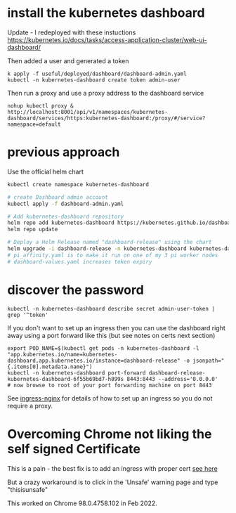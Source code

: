 # install the kubernetes dashboard

Update - I redeployed with these instuctions https://kubernetes.io/docs/tasks/access-application-cluster/web-ui-dashboard/

Then added a user and generated a token
```
k apply -f useful/deployed/dashboard/dashboard-admin.yaml
kubectl -n kubernetes-dashboard create token admin-user
```

Then run a proxy and use a proxy address to the dashboard service
```
nohup kubectl proxy &
http://localhost:8001/api/v1/namespaces/kubernetes-dashboard/services/https:kubernetes-dashboard:/proxy/#/service?namespace=default
```


# previous approach

Use the official helm chart

```bash
kubectl create namespace kubernetes-dashboard

# create Dashboard admin account
kubectl apply -f dashboard-admin.yaml

# Add kubernetes-dashboard repository
helm repo add kubernetes-dashboard https://kubernetes.github.io/dashboard/
helm repo update

# Deploy a Helm Release named "dashboard-release" using the chart
helm upgrade -i dashboard-release -n kubernetes-dashboard kubernetes-dashboard/kubernetes-dashboard -f ../../pi_affinity.yaml -f dashboard-values.yaml  
# pi_affinity.yaml is to make it run on one of my 3 pi worker nodes
# dashboard-values.yaml increases token expiry
```

# discover the password
```
kubectl -n kubernetes-dashboard describe secret admin-user-token | grep '^token'
```

If you don't want to set up an ingress then you can use the dashboard right
away using a port forward like this (but see notes on certs next section)
```
export POD_NAME=$(kubectl get pods -n kubernetes-dashboard -l "app.kubernetes.io/name=kubernetes-dashboard,app.kubernetes.io/instance=dashboard-release" -o jsonpath="{.items[0].metadata.name}")
kubectl -n kubernetes-dashboard port-forward dashboard-release-kubernetes-dashboard-6f55b69bd7-h899s 8443:8443 --address='0.0.0.0'
# now browse to root of your port forwarding machine on port 8443
```
See [ingress-nginx](../ingress-nginx/README.md) for details of how to set up
an ingress so you do not require a proxy.

# Overcoming Chrome not liking the self signed Certificate
This is a pain - the best fix is to add an ingress with proper cert [see here](../ingress-nginx/)

But a crazy workaround is to click in the 'Unsafe' warning page and type
"thisisunsafe"

This worked on Chrome 98.0.4758.102 in Feb 2022.
